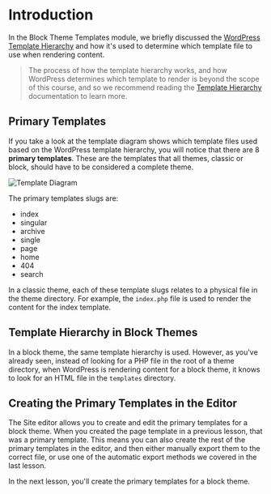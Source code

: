 # Introduction

In the Block Theme Templates module, we briefly discussed the [WordPress Template Hierarchy](https://developer.wordpress.org/themes/basics/template-hierarchy/) and how it's used to determine which template file to use when rendering content. 

> The process of how the template hierarchy works, and how WordPress determines which template to render is beyond the scope of this course, and so we recommend reading the [Template Hierarchy](https://developer.wordpress.org/themes/basics/template-hierarchy/) documentation to learn more.

## Primary Templates

If you take a look at the template diagram shows which template files used based on the WordPress template hierarchy, you will notice that there are 8 **primary templates**. These are the templates that all themes, classic or block, should have to be considered a complete theme.

![Template Diagram](https://developer.wordpress.org/files/2014/10/Screenshot-2019-01-23-00.20.04.png)

The primary templates slugs are:
- index
- singular
- archive
- single
- page
- home
- 404
- search

In a classic theme, each of these template slugs relates to a physical file in the theme directory. For example, the `index.php` file is used to render the content for the index template.

## Template Hierarchy in Block Themes

In a block theme, the same template hierarchy is used. However, as you've already seen, instead of looking for a PHP file in the root of a theme directory, when WordPress is rendering content for a block theme, it knows to look for an HTML file in the `templates` directory.

## Creating the Primary Templates in the Editor

The Site editor allows you to create and edit the primary templates for a block theme. When you created the page template in a previous lesson, that was a primary template. This means you can also create the rest of the primary templates in the editor, and then either manually export them to the correct file, or use one of the automatic export methods we covered in the last lesson.

In the next lesson, you'll create the primary templates for a block theme.
